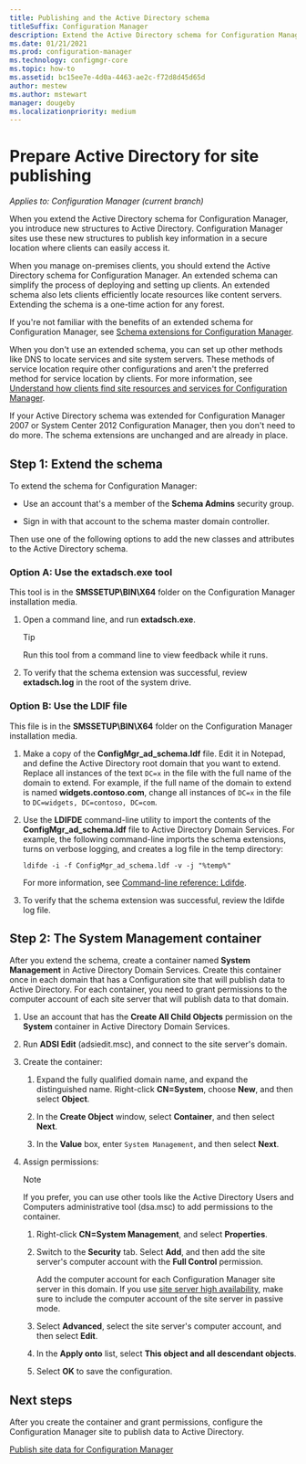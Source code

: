 ```yaml
---
title: Publishing and the Active Directory schema
titleSuffix: Configuration Manager
description: Extend the Active Directory schema for Configuration Manager to simplify the process of deploying and configuring clients.
ms.date: 01/21/2021
ms.prod: configuration-manager
ms.technology: configmgr-core
ms.topic: how-to
ms.assetid: bc15ee7e-4d0a-4463-ae2c-f72d8d45d65d
author: mestew
ms.author: mstewart
manager: dougeby
ms.localizationpriority: medium
---
```


# Prepare Active Directory for site publishing

*Applies to: Configuration Manager (current branch)*

When you extend the Active Directory schema for Configuration Manager, you introduce new structures to Active Directory. Configuration Manager sites use these new structures to publish key information in a secure location where clients can easily access it.

When you manage on-premises clients, you should extend the Active Directory schema for Configuration Manager. An extended schema can simplify the process of deploying and setting up clients. An extended schema also lets clients efficiently locate resources like content servers. Extending the schema is a one-time action for any forest.

If you're not familiar with the benefits of an extended schema for Configuration Manager, see [Schema extensions for Configuration Manager](../../../core/plan-design/network/schema-extensions.md).

When you don't use an extended schema, you can set up other methods like DNS to locate services and site system servers. These methods of service location require other configurations and aren't the preferred method for service location by clients. For more information, see [Understand how clients find site resources and services for Configuration Manager](../../../core/plan-design/hierarchy/understand-how-clients-find-site-resources-and-services.md).

If your Active Directory schema was extended for Configuration Manager 2007 or System Center 2012 Configuration Manager, then you don't need to do more. The schema extensions are unchanged and are already in place.

## Step 1: Extend the schema

To extend the schema for Configuration Manager:

- Use an account that's a member of the **Schema Admins** security group.

- Sign in with that account to the schema master domain controller.

Then use one of the following options to add the new classes and attributes to the Active Directory schema.

### Option A: Use the extadsch.exe tool

This tool is in the **SMSSETUP\BIN\X64** folder on the Configuration Manager installation media.

1. Open a command line, and run **extadsch.exe**.

    > [!TIP]
    > Run this tool from a command line to view feedback while it runs.

1. To verify that the schema extension was successful, review **extadsch.log** in the root of the system drive.

### Option B: Use the LDIF file

This file is in the **SMSSETUP\BIN\X64** folder on the Configuration Manager installation media.

1. Make a copy of the **ConfigMgr_ad_schema.ldf** file. Edit it in Notepad, and define the Active Directory root domain that you want to extend. Replace all instances of the text `DC=x` in the file with the full name of the domain to extend. For example, if the full name of the domain to extend is named **widgets.contoso.com**, change all instances of `DC=x` in the file to `DC=widgets, DC=contoso, DC=com`.

1. Use the **LDIFDE** command-line utility to import the contents of the **ConfigMgr_ad_schema.ldf** file to Active Directory Domain Services. For example, the following command-line imports the schema extensions, turns on verbose logging, and creates a log file in the temp directory:

    `ldifde -i -f ConfigMgr_ad_schema.ldf -v -j "%temp%"`

    For more information, see [Command-line reference: Ldifde](/previous-versions/windows/it-pro/windows-server-2012-r2-and-2012/cc731033(v=ws.11)).

1. To verify that the schema extension was successful, review the ldifde log file.

## Step 2: The System Management container

After you extend the schema, create a container named **System Management** in Active Directory Domain Services. Create this container once in each domain that has a Configuration  site that will publish data to Active Directory. For each container, you need to grant permissions to the computer account of each site server that will publish data to that domain.

1. Use an account that has the **Create All Child Objects** permission on the **System** container in Active Directory Domain Services.

1. Run **ADSI Edit** (adsiedit.msc), and connect to the site server's domain.

1. Create the container:

    1. Expand the fully qualified domain name, and expand the distinguished name. Right-click **CN=System**, choose **New**, and then select **Object**.

    1. In the **Create Object** window, select **Container**, and then select **Next**.

    1. In the **Value** box, enter `System Management`, and then select **Next**.

1. Assign permissions:

    > [!NOTE]
    > If you prefer, you can use other tools like the Active Directory Users and Computers administrative tool (dsa.msc) to add permissions to the container.

    1. Right-click **CN=System Management**, and select **Properties**.

    1. Switch to the **Security** tab. Select **Add**, and then add the site server's computer account with the **Full Control** permission.

        Add the computer account for each Configuration Manager site server in this domain. If you use [site server high availability](../../servers/deploy/configure/site-server-high-availability.md), make sure to include the computer account of the site server in passive mode.

    1. Select **Advanced**, select the site server's computer account, and then select **Edit**.

    1. In the **Apply onto** list, select **This object and all descendant objects**.

    1. Select **OK** to save the configuration.

## Next steps

After you create the container and grant permissions, configure the Configuration Manager site to publish data to Active Directory.

[Publish site data for Configuration Manager](../../../core/servers/deploy/configure/publish-site-data.md)
